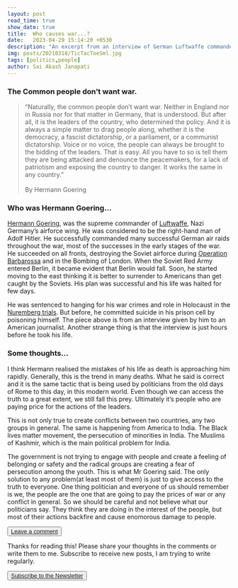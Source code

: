 ```yaml
---
layout: post
read_time: true
show_date: true
title:  Who causes war...?
date:   2023-04-29 15:14:20 +0530
description: "An excerpt from an interview of German Luftwaffe commander" 
img: posts/20210318/TicTacToeSml.jpg
tags: [politics,people]
author: Sai Akash Janapati
---
```

### The Common people don’t want war.

> “Naturally, the common people don’t want war. Neither in England nor in Russia nor for that matter in Germany, that is understood. But after all, it is the leaders of the country, who determined the policy. And it is always a simple matter to drag people along, whether it is the democracy, a fascist dictatorship, or a parliament, or a communist dictatorship. Voice or no voice, the people can always be brought to the bidding of the leaders. That is easy. All you have to so is tell them they are being attacked and denounce the peacemakers, for a lack of patriotism and exposing the country to danger. It works the same in any country.” <br><br>  By Hermann Goering


    

### Who was Hermann Goering…

[Hermann Goering](https://en.wikipedia.org/wiki/Hermann_G%C3%B6ring), was the supreme commander of [Luftwaffe](https://en.wikipedia.org/wiki/Luftwaffe), Nazi Germany’s airforce wing. He was considered to be the right-hand man of Adolf Hitler. He successfully commanded many successful German air raids throughout the war, most of the successes in the early stages of the war. He succeeded on all fronts, destroying the Soviet airforce during [Operation Barbarossa](https://en.wikipedia.org/wiki/Operation_Barbarossa) and in the Bombing of London. When the Soviet Red Army entered Berlin, it became evident that Berlin would fall. Soon, he started moving to the east thinking it is better to surrender to Americans than get caught by the Soviets. His plan was successful and his life was halted for few days.

He was sentenced to hanging for his war crimes and role in Holocaust in the [Nuremberg trials](https://en.wikipedia.org/wiki/Nuremberg_trials). But before, he committed suicide in his prison cell by poisoning himself. The piece above is from an interview given by him to an American journalist. Another strange thing is that the interview is just hours before he took his life.

### Some thoughts…

I think Hermann realised the mistakes of his life as death is approaching him rapidly. Generally, this is the trend in many deaths. What he said is correct and it is the same tactic that is being used by politicians from the old days of Rome to this day, in this modern world. Even though we can access the truth to a great extent, we still fall this prey. Ultimately it’s people who are paying price for the actions of the leaders.

This is not only true to create conflicts between two countries, any two groups in general. The same is happening from America to India. The Black lives matter movement, the persecution of minorities in India. The Muslims of Kashmir, which is the main political problem for India.

The government is not trying to engage with people and create a feeling of belonging or safety and the radical groups are creating a fear of persecution among the youth. This is what Mr Goering said. The only solution to any problem(at least most of them) is just to give access to the truth to everyone. One thing politician and everyone of us should remember is we, the people are the one that are going to pay the prices of war or any conflict in general. So we should be careful and not believe what our politicians say. They think they are doing in the interest of the people, but most of their actions backfire and cause enomorous damage to people.

<centre><button><a href="https://akashj.substack.com/p/who-causes-a-war/comments">Leave a comment</a></button></center>

Thanks for reading this! Please share your thoughts in the comments or write them to me. Subscribe to receive new posts, I am trying to write regularly. 



<centre><button><a href="https://akashj.substack.com/subscribe?utm_source=menu&simple=true&next=https%3A%2F%2Fakashj.substack.com%2F">Subscribe to the Newsletter</a></button></center>

